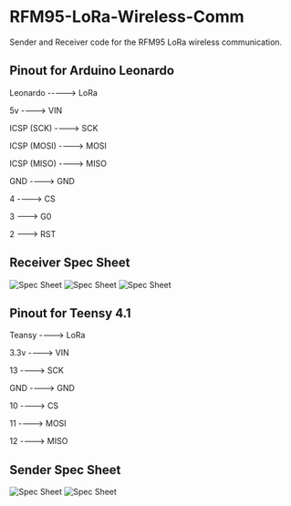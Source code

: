 # RFM95-LoRa-Wireless-Comm
Sender and Receiver code for the RFM95 LoRa wireless communication.

## Pinout for Arduino Leonardo
Leonardo -----> LoRa

5v ----> VIN

ICSP (SCK) ----> SCK

ICSP (MOSI) ----> MOSI

ICSP (MISO) ----> MISO

GND ----> GND

4 ----> CS

3 ---> G0

2 ---> RST


## Receiver Spec Sheet
![Spec Sheet](https://github.com/sundevilmotorsports/RFM95-LoRa-Wireless-Comm/blob/main/Spec_Sheet/Receiver/Arduino_Leonardo_pinOUT.png)
![Spec Sheet](https://github.com/sundevilmotorsports/RFM95-LoRa-Wireless-Comm/blob/main/Spec_Sheet/Receiver/Receiver_LoRa.jpg)
![Spec Sheet](https://github.com/sundevilmotorsports/RFM95-LoRa-Wireless-Comm/blob/main/Spec_Sheet/Receiver/Leonardo.jpg)
## Pinout for Teensy 4.1
Teansy ----> LoRa

3.3v ----> VIN

13 ----> SCK

GND ----> GND

10 ----> CS

11 ----> MOSI

12 ----> MISO

## Sender Spec Sheet
![Spec Sheet](https://github.com/sundevilmotorsports/RFM95-LoRa-Wireless-Comm/blob/main/Spec_Sheet/Sender/Sender%20LoRa.jpg)
![Spec Sheet](https://github.com/sundevilmotorsports/RFM95-LoRa-Wireless-Comm/blob/main/Spec_Sheet/Sender/Teensy%204.1.jpg)
